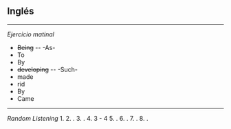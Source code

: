 ## Inglés
---
_Ejercicio matinal_
- ~~Being~~ -- -As-
- To
- By
- ~~developing~~ -- -Such-
- made
- rid
- By
- Came
---
_Random Listening_
1. 
2. .
3. .
4. 3 - 4 
5. .
6. .
7. .
8. .